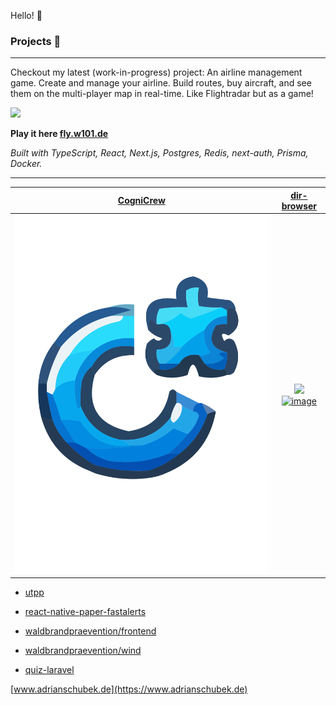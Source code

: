 
Hello! 👋
### Projects 🚀
<!-- - [Quiz](https://quiz.adriansoftware.de/) *Backend:* **Laravel**. *Frontend:* **Alpine.js** + **Bulma** (CSS).
  <details>
    <summary>Screenshots</summary>
  
    ![image](https://user-images.githubusercontent.com/19362349/201469744-77ede9af-245b-4a03-bfb4-b5c5e82ff8f1.png)
  
  </details> -->
<hr/>
Checkout my latest (work-in-progress) project: An airline management game. Create and manage your airline. Build routes, buy aircraft, and see them on the multi-player map in real-time. Like Flightradar but as a game! 


[![](https://github.com/adrianschubek/adrianschubek/assets/19362349/b3ddc704-4ce9-4303-b8d0-9a730dfbd23c)](https://fly.w101.de)

**Play it here [fly.w101.de](https://fly.w101.de)**

*Built with TypeScript, React, Next.js, Postgres, Redis, next-auth, Prisma, Docker.*
<hr/>

[CogniCrew](https://github.com/adrianschubek/cognicrew)|[dir-browser](https://dir.adriansoftware.de)|
:---:|:---:
[![](https://raw.githubusercontent.com/adrianschubek/cognicrew/main/assets/Logo.svg)](https://github.com/adrianschubek/cognicrew) | [![](https://user-images.githubusercontent.com/19362349/235147277-d57df505-33b8-4127-a3b9-abf6ad10633d.png)](https://dir.adriansoftware.de) [![image](https://github.com/adrianschubek/adrianschubek/assets/19362349/473a2ee2-0c18-477d-a04c-f6e09df7c716)](https://dir.adriansoftware.de)


- [utpp](https://utpp.adriansoftware.de)

- [react-native-paper-fastalerts](https://github.com/adrianschubek/react-native-paper-fastalerts)

- [waldbrandpraevention/frontend](https://github.com/waldbrandpraevention/frontend)
- [waldbrandpraevention/wind](https://github.com/waldbrandpraevention/wind)
- [quiz-laravel](https://github.com/adrianschubek/quiz-laravel)

[www.adrianschubek.de](https://www.adrianschubek.de)
